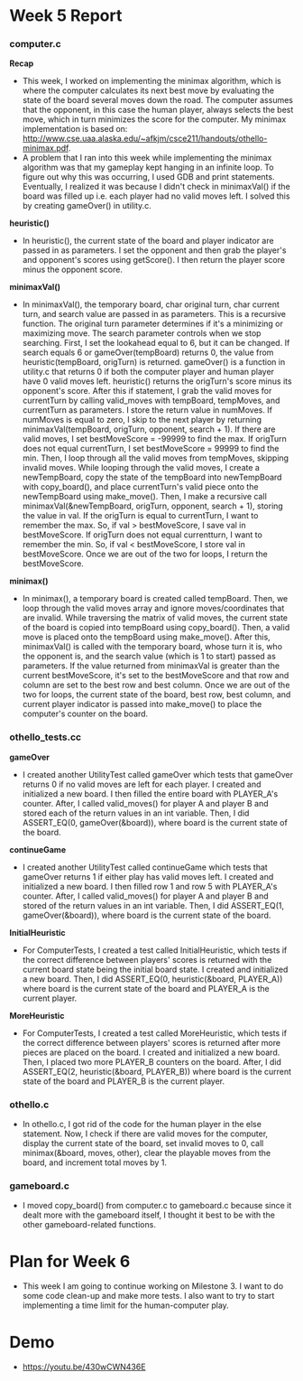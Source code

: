 # Week 5 Report

### computer.c 
**Recap**
* This week, I worked on implementing the minimax algorithm, which is where the computer calculates its next best move by evaluating the state of the board several moves down the road. The computer assumes that the opponent, in this case the human player, always selects the best move, which in turn minimizes the score for the computer. My minimax implementation is based on: http://www.cse.uaa.alaska.edu/~afkjm/csce211/handouts/othello-minimax.pdf.
* A problem that I ran into this week while implementing the minimax algorithm was that my gameplay kept hanging in an infinite loop. To figure out why this was occurring, I used GDB and print statements. Eventually, I realized it was because I didn't check in minimaxVal() if the board was filled up i.e. each player had no valid moves left. I solved this by creating gameOver() in utility.c.  

**heuristic()** 
* In heuristic(), the current state of the board and player indicator are passed in as parameters. I set the opponent and then grab the player's and opponent's scores using getScore(). I then return the player score minus the opponent score.  

**minimaxVal()** 
* In minimaxVal(), the temporary board, char original turn, char current turn, and search value are passed in as parameters. This is a recursive function. The original turn parameter determines if it's a minimizing or maximizing move. The search parameter controls when we stop searching. First, I set the lookahead equal to 6, but it can be changed. If search equals 6 or gameOver(tempBoard) returns 0, the value from heuristic(tempBoard, origTurn) is returned. gameOver() is a function in utility.c that returns 0 if both the computer player and human player have 0 valid moves left. heuristic() returns the origTurn's score minus its opponent's score. After this if statement, I grab the valid moves for currentTurn by calling valid_moves with tempBoard, tempMoves, and currentTurn as parameters. I store the return value in numMoves. If numMoves is equal to zero, I skip to the next player by returning minimaxVal(tempBoard, origTurn, opponent, search + 1). If there are valid moves, I set bestMoveScore = -99999 to find the max. If origTurn does not equal currentTurn, I set bestMoveScore = 99999 to find the min. Then, I loop through all the valid moves from tempMoves, skipping invalid moves. While looping through the valid moves, I create a newTempBoard, copy the state of the tempBoard into newTempBoard with copy_board(), and place currentTurn's valid piece onto the newTempBoard using make_move(). Then, I make a recursive call minimaxVal(&newTempBoard, origTurn, opponent, search + 1), storing the value in val. If the origTurn is equal to currentTurn, I want to remember the max. So, if val > bestMoveScore, I save val in bestMoveScore. If origTurn does not equal currentturn, I want to remember the min. So, if val < bestMoveScore, I store val in bestMoveScore. Once we are out of the two for loops, I return the bestMoveScore.  

**minimax()**
* In minimax(), a temporary board is created called tempBoard. Then, we loop through the valid moves array and ignore moves/coordinates that are invalid. While traversing the matrix of valid moves, the current state of the board is copied into tempBoard using copy_board(). Then, a valid move is placed onto the tempBoard using make_move(). After this, minimaxVal() is called with the temporary board, whose turn it is, who the opponent is, and the search value (which is 1 to start) passed as parameters. If the value returned from minimaxVal is greater than the current bestMoveScore, it's set to the bestMoveScore and that row and column are set to the best row and best column. Once we are out of the two for loops, the current state of the board, best row, best column, and current player indicator is passed into make_move() to place the computer's counter on the board.

### othello_tests.cc
**gameOver**
* I created another UtilityTest called gameOver which tests that gameOver returns 0 if no valid moves are left for each player. I created and initialized a new board. I then filled the entire board with PLAYER_A's counter. After, I called valid_moves() for player A and player B and stored each of the return values in an int variable. Then, I did ASSERT_EQ(0, gameOver(&board)), where board is the current state of the board.  

**continueGame**
* I created another UtilityTest called continueGame which tests that gameOver returns 1 if either play has valid moves left. I created and initialized a new board. I then filled row 1 and row 5 with PLAYER_A's counter. After, I called valid_moves() for player A and player B and stored of the return values in an int variable. Then, I did ASSERT_EQ(1, gameOver(&board)), where board is the current state of the board.  

**InitialHeuristic**
* For ComputerTests, I created a test called InitialHeuristic, which tests if the correct difference between players' scores is returned with the current board state being the initial board state. I created and initialized a new board. Then, I did ASSERT_EQ(0, heuristic(&board, PLAYER_A)) where board is the current state of the board and PLAYER_A is the current player.  

**MoreHeuristic**
* For ComputerTests, I created a test called MoreHeuristic, which tests if the correct difference between players' scores is returned after more pieces are placed on the board. I created and initialized a new board. Then, I placed two more PLAYER_B counters on the board. After, I did ASSERT_EQ(2, heuristic(&board, PLAYER_B)) where board is the current state of the board and PLAYER_B is the current player.

### othello.c
* In othello.c, I got rid of the code for the human player in the else statement. Now, I check if there are valid moves for the computer, display the current state of the board, set invalid moves to 0, call minimax(&board, moves, other), clear the playable moves from the board, and increment total moves by 1.

### gameboard.c
* I moved copy_board() from computer.c to gameboard.c because since it dealt more with the gameboard itself, I thought it best to be with the other gameboard-related functions.

# Plan for Week 6
* This week I am going to continue working on Milestone 3. I want to do some code clean-up and make more tests. I also want to try to start implementing a time limit for the human-computer play.

# Demo
* https://youtu.be/430wCWN436E
